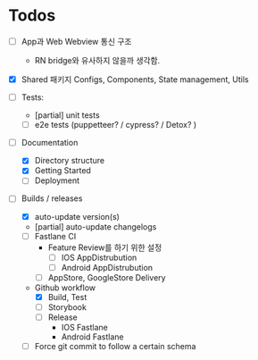 # Todos

- [ ] App과 Web Webview 통신 구조
  - RN bridge와 유사하지 않을까 생각함.
- [x] Shared 패키지 Configs, Components, State management, Utils

- [ ] Tests:
  - [partial] unit tests
  - [ ] e2e tests (puppetteer? / cypress? / Detox? )
- [ ] Documentation
  - [x] Directory structure
  - [x] Getting Started
  - [ ] Deployment
- [ ] Builds / releases
  - [x] auto-update version(s)
  - [partial] auto-update changelogs
  - [ ] Fastlane CI 
    - Feature Review를 하기 위한 설정
      - [ ] IOS AppDistrubution
      - [ ] Android AppDistrubution
    - [ ] AppStore, GoogleStore Delivery
  - Github workflow
      - [x] Build, Test
      - [ ] Storybook
      - [ ] Release
        - IOS Fastlane
        - Android Fastlane
  - [ ] Force git commit to follow a certain schema
